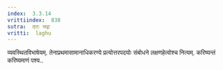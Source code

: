 ```yaml
---
index:  3.3.14
vrittiindex:  838
sutra:  ऌटः सद्वा
vritti:  laghu 
---
```


व्यवस्थितविभाषेयम्. तेनाप्रथमासामानाधिकरण्ये प्रत्योत्तरपदयोः संबोधने लक्षणहेत्वोश्च नित्यम्. करिष्यन्तं करिष्यमाणं पश्य..

